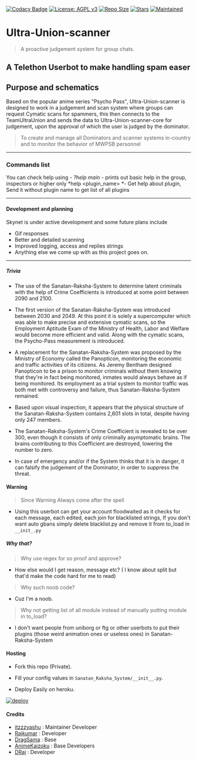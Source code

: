 
[![Codacy Badge](https://api.codacy.com/project/badge/Grade/441b48966e9f4b58a643d7c4cee8ba66)](https://app.codacy.com/gh/TeamUltraUnion/Ultra-Union-scanner?utm_source=github.com&utm_medium=referral&utm_content=TeamUltraUnion_Ultra-Union-scanner&utm_campaign=Badge_Grade_Dashboard)
[![License: AGPL v3](https://img.shields.io/badge/License-AGPL%20v3-blue.svg)](https://www.gnu.org/licenses/agpl-3.0)
[![Repo Size](https://img.shields.io/github/repo-size/Ultra-Union-scanner)](https://github.com/TeamUltraUnion/Ultra-Union-scanner "Ultra-Union-scanner")
[![Stars](https://img.shields.io/github/stars/TeamUltraUnion/Ultra-Union-scanner?style=social)](https://github.com/TeamUltraUnion/Ultra-Union-scanner "Ultra-Union-scanner")
[![Maintained](https://img.shields.io/badge/Maintained-Yes-brightgreen)](https://github.com/TeamUltraUnion/Ultra-Union-scanner "Ultra-Union-scanner")

# Ultra-Union-scanner
> A proactive judgement system for group chats.

## A Telethon Userbot to make handling spam easer

## Purpose and schematics

Based on the popular anime series "Psycho Pass", Ultra-Union-scanner is designed to work in a judgement and scan system where groups can request Cymatic scans for spammers, this then connects to the TeamUltraUnion and sends the data to Ultra-Union-scanner-core for judgement, upon the approval of which the user is judged by the dominator.

> To create and manage all Dominators and scanner systems in-country and to monitor the behavior of MWPSB personnel

------------

### Commands list
You can check help using -
    *?help main* - prints out basic help in the group, inspectors or higher only
    *help <plugin_name> *- Get help about plugin, Send it without plugin name to get list of all plugins

------------

#### Development and planning

Skynet is under active development and some future plans include
- Gif responses
- Better and detailed scanning
- Improved logging, access and replies strings
- Anything else we come up with as this project goes on.

------------

##### Trivia
- The use of the Sanatan-Raksha-System to determine latent criminals with the help of Crime Coefficients is introduced at some point between 2090 and 2100.
- The first version of the Sanatan-Raksha-System was introduced between 2030 and 2049. At this point it is solely a supercomputer which was able to make precise and extensive cymatic scans, so the Employment Aptitude Exam of the Ministry of Health, Labor and Welfare would become more efficient and valid. Along with the cymatic scans, the Psycho-Pass measurement is introduced.

- A replacement for the Sanatan-Raksha-System was proposed by the Ministry of Economy called the Panopticon, monitoring the economic and traffic activities of its citizens. As Jeremy Bentham designed Panopticon to be a prison to monitor criminals without them knowing that they're in fact being monitored, inmates would always behave as if being monitored. Its employment as a trial system to monitor traffic was both met with controversy and failure, thus Sanatan-Raksha-System remained.

- Based upon visual inspection, it appears that the physical structure of the Sanatan-Raksha-System contains 2,601 slots in total, despite having only 247 members.

- The Sanatan-Raksha-System's Crime Coefficient is revealed to be over 300, even though it consists of only criminally asymptomatic brains. The brains contributing to this Coefficient are destroyed, lowering the number to zero.

- In case of emergency and/or if the System thinks that it is in danger, it can falsify the judgement of the Dominator, in order to suppress the threat.

#### Warning
> Since Warning Always come after the spell
- Using this userbot can get your account floodwaited as it checks for each message, each edited, each join for blacklisted strings, If you don't want auto gbans simply delete blacklist.py and remove it from to_load in `__init_.py`

##### Why that?

>Why use regex for so proof and approve?
- How else would I get reason, message etc? ( I know about split but that'd make the code hard for me to read)

>Why such noob code?
- Cuz I'm a noob.

>Why not getting list of all module instead of manually putting module in to_load?
- I don't want people from uniborg or ftg or other userbots to put their plugins (those weird animation ones or useless ones) in Sanatan-Raksha-System

#### Hosting

* Fork this repo (Private).

* Fill your config values in `Sanatan_Raksha_System/__init__.py`.

* Deploy Easily on heroku.

[![deploy](https://www.herokucdn.com/deploy/button.svg)](https://heroku.com/deploy?template=https://github.com/itzzzzyashu/Ultra-Union-scanner.git)

#### Credits
- [itzzzyashu](https://github.com/itzzzyashu) : Maintainer Developer
- [Rajkumar](https://github.com/Awesome-RJ/Skynet-System) : Developer
- [DragSama](https://github.com/sitischu) : Base
- [AnimeKaizoku](https://github.com/AnimeKaizoku) : Base Developers
- [DRaj](https://github.com/draj48) : Developer

